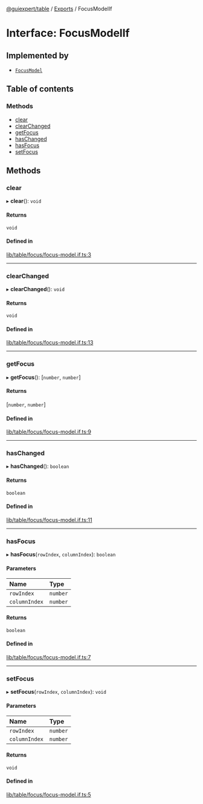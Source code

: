 [@guiexpert/table](../README.md) / [Exports](../modules.md) / FocusModelIf

# Interface: FocusModelIf

## Implemented by

- [`FocusModel`](../classes/FocusModel.md)

## Table of contents

### Methods

- [clear](FocusModelIf.md#clear)
- [clearChanged](FocusModelIf.md#clearchanged)
- [getFocus](FocusModelIf.md#getfocus)
- [hasChanged](FocusModelIf.md#haschanged)
- [hasFocus](FocusModelIf.md#hasfocus)
- [setFocus](FocusModelIf.md#setfocus)

## Methods

### clear

▸ **clear**(): `void`

#### Returns

`void`

#### Defined in

[lib/table/focus/focus-model.if.ts:3](https://github.com/guiexperttable/ge-table/blob/6aaca3c/libs/table/src/lib/table/focus/focus-model.if.ts#L3)

___

### clearChanged

▸ **clearChanged**(): `void`

#### Returns

`void`

#### Defined in

[lib/table/focus/focus-model.if.ts:13](https://github.com/guiexperttable/ge-table/blob/6aaca3c/libs/table/src/lib/table/focus/focus-model.if.ts#L13)

___

### getFocus

▸ **getFocus**(): [`number`, `number`]

#### Returns

[`number`, `number`]

#### Defined in

[lib/table/focus/focus-model.if.ts:9](https://github.com/guiexperttable/ge-table/blob/6aaca3c/libs/table/src/lib/table/focus/focus-model.if.ts#L9)

___

### hasChanged

▸ **hasChanged**(): `boolean`

#### Returns

`boolean`

#### Defined in

[lib/table/focus/focus-model.if.ts:11](https://github.com/guiexperttable/ge-table/blob/6aaca3c/libs/table/src/lib/table/focus/focus-model.if.ts#L11)

___

### hasFocus

▸ **hasFocus**(`rowIndex`, `columnIndex`): `boolean`

#### Parameters

| Name | Type |
| :------ | :------ |
| `rowIndex` | `number` |
| `columnIndex` | `number` |

#### Returns

`boolean`

#### Defined in

[lib/table/focus/focus-model.if.ts:7](https://github.com/guiexperttable/ge-table/blob/6aaca3c/libs/table/src/lib/table/focus/focus-model.if.ts#L7)

___

### setFocus

▸ **setFocus**(`rowIndex`, `columnIndex`): `void`

#### Parameters

| Name | Type |
| :------ | :------ |
| `rowIndex` | `number` |
| `columnIndex` | `number` |

#### Returns

`void`

#### Defined in

[lib/table/focus/focus-model.if.ts:5](https://github.com/guiexperttable/ge-table/blob/6aaca3c/libs/table/src/lib/table/focus/focus-model.if.ts#L5)
